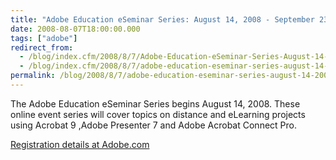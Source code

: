 ```yaml
---
title: "Adobe Education eSeminar Series: August 14, 2008 - September 23, 2008"
date: 2008-08-07T18:00:00.000
tags: ["adobe"]
redirect_from: 
  - /blog/index.cfm/2008/8/7/Adobe-Education-eSeminar-Series-August-14-2008--September-23-2008/
  - /blog/index.cfm/2008/8/7/adobe-education-eseminar-series-august-14-2008--september-23-2008/
permalink: /blog/2008/8/7/adobe-education-eseminar-series-august-14-2008--september-23-2008/
---
```


The Adobe Education eSeminar Series begins August 14, 2008. These online event series will cover topics on distance and eLearning projects using Acrobat 9 ,Adobe Presenter 7 and Adobe Acrobat Connect Pro.

[Registration details at Adobe.com](http://www.adobe.com/cfusion/event/index.cfm?event=detail&id=35838&loc=en_us)